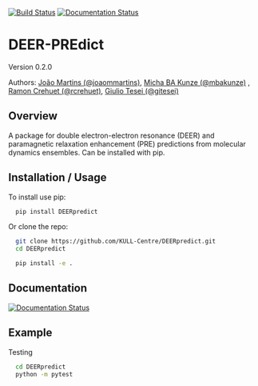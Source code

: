 [![Build Status](https://travis-ci.com/gitesei/DEERpredict.svg?branch=master)](https://travis-ci.com/gitesei/DEERpredict)
[![Documentation Status](https://readthedocs.org/projects/deerpredict/badge/?version=latest)](https://deerpredict.readthedocs.io/en/latest/?badge=latest)

DEER-PREdict
===========

Version 0.2.0

Authors: [João Martins (@joaommartins)](https://github.com/joaommartins), [Micha BA Kunze (@mbakunze)](https://github.com/mbakunze) , [Ramon Crehuet (@rcrehuet)](https://github.com/rcrehuet), [Giulio Tesei (@gitesei)](https://github.com/gitesei)

Overview
--------

A package for double electron-electron resonance (DEER) and paramagnetic relaxation enhancement (PRE) predictions from molecular dynamics ensembles. Can be installed with pip.

Installation / Usage
--------------------

To install use pip:

```bash
  pip install DEERpredict
```

Or clone the repo:

```bash
  git clone https://github.com/KULL-Centre/DEERpredict.git
  cd DEERpredict

  pip install -e . 
```
    
Documentation
------------

[![Documentation Status](https://readthedocs.org/projects/deerpredict/badge/?version=latest&style=for-the-badge)](https://deerpredict.readthedocs.io/en/latest/?badge=latest)


Example
-------

Testing

```bash
  cd DEERpredict
  python -m pytest
```
